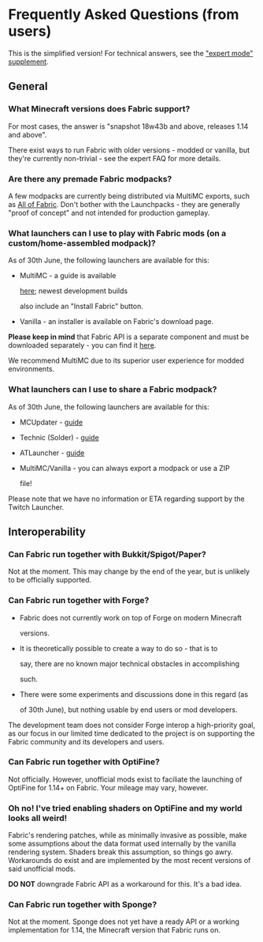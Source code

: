 # Frequently Asked Questions \(from users\)

This is the simplified version! For technical answers, see the ["expert mode" supplement](expert.md).

## General

### What Minecraft versions does Fabric support?

For most cases, the answer is "snapshot 18w43b and above, releases 1.14 and above".

There exist ways to run Fabric with older versions - modded or vanilla, but they're currently non-trivial - see the expert FAQ for more details.

### Are there any premade Fabric modpacks?

A few modpacks are currently being distributed via MultiMC exports, such as [All of Fabric](https://github.com/AllOfFabric/AOF/releases). Don't bother with the Launchpacks - they are generally "proof of concept" and not intended for production gameplay.

### What launchers can I use to play with Fabric mods \(on a custom/home-assembled modpack\)?

As of 30th June, the following launchers are available for this:

* MultiMC - a guide is available

  [here](../setup/install_with_multimc.md); newest development builds

  also include an "Install Fabric" button.

* Vanilla - an installer is available on Fabric's download page.

**Please keep in mind** that Fabric API is a separate component and must be downloaded separately - you can find it [here](https://www.curseforge.com/minecraft/mc-mods/fabric-api).

We recommend MultiMC due to its superior user experience for modded environments.

### What launchers can I use to share a Fabric modpack?

As of 30th June, the following launchers are available for this:

* MCUpdater - [guide](../modpacks/mcupdater_modpacks.md)
* Technic \(Solder\) - [guide](../modpacks/technic_modpacks.md)
* ATLauncher - [guide](../modpacks/atlauncher_modpacks.md)
* MultiMC/Vanilla - you can always export a modpack or use a ZIP

  file!

Please note that we have no information or ETA regarding support by the Twitch Launcher.

## Interoperability

### Can Fabric run together with Bukkit/Spigot/Paper?

Not at the moment. This may change by the end of the year, but is unlikely to be officially supported.

### Can Fabric run together with Forge?

* Fabric does not currently work on top of Forge on modern Minecraft

  versions.

* It is theoretically possible to create a way to do so - that is to

  say, there are no known major technical obstacles in accomplishing

  such.

* There were some experiments and discussions done in this regard \(as

  of 30th June\), but nothing usable by end users or mod developers.

The development team does not consider Forge interop a high-priority goal, as our focus in our limited time dedicated to the project is on supporting the Fabric community and its developers and users.

### Can Fabric run together with OptiFine?

Not officially. However, unofficial mods exist to faciliate the launching of OptiFine for 1.14+ on Fabric. Your mileage may vary, however.

### Oh no! I've tried enabling shaders on OptiFine and my world looks all weird!

Fabric's rendering patches, while as minimally invasive as possible, make some assumptions about the data format used internally by the vanilla rendering system. Shaders break this assumption, so things go awry. Workarounds do exist and are implemented by the most recent versions of said unofficial mods.

**DO NOT** downgrade Fabric API as a workaround for this. It's a bad idea.

### Can Fabric run together with Sponge?

Not at the moment. Sponge does not yet have a ready API or a working implementation for 1.14, the Minecraft version that Fabric runs on.

